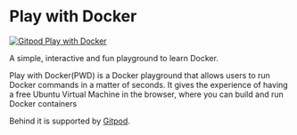 # Play with Docker

[![Gitpod Play with Docker](https://img.shields.io/badge/Gitpod-Play%20with%20Docker-yellow?style=flat&logo=gitpod)](https://gitpod.io/#https://github.com/shenxianpeng/play-with-docker) 

A simple, interactive and fun playground to learn Docker.

Play with Docker(PWD) is a Docker playground that allows users to run Docker commands in a matter of seconds. 
It gives the experience of having a free Ubuntu Virtual Machine in the browser, where you can build and run Docker containers

Behind it is supported by [Gitpod](https://www.gitpod.io/). 
